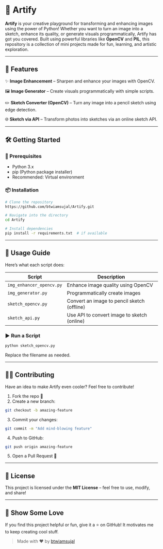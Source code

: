﻿# 🎨 Artify

**Artify** is your creative playground for transforming and enhancing images using the power of Python! Whether you want to turn an image into a sketch, enhance its quality, or generate visuals programmatically, Artify has got you covered. Built using powerful libraries like **OpenCV** and **PIL**, this repository is a collection of mini projects made for fun, learning, and artistic exploration.

---

## 🚀 Features

✨ **Image Enhancement** – Sharpen and enhance your images with OpenCV.

🖼️ **Image Generator** – Create visuals programmatically with simple scripts.

✏️ **Sketch Converter (OpenCV)** – Turn any image into a pencil sketch using edge detection.

🌐 **Sketch via API** – Transform photos into sketches via an online sketch API.

---

## 🛠️ Getting Started

### 🔧 Prerequisites

- Python 3.x
- pip (Python package installer)
- Recommended: Virtual environment

### 📦 Installation

```bash
# Clone the repository
https://github.com/btwiamsujal/Artify.git

# Navigate into the directory
cd Artify

# Install dependencies
pip install -r requirements.txt  # if available
```

---

## 🎯 Usage Guide

Here’s what each script does:

| Script                 | Description                                  |
|------------------------|----------------------------------------------|
| `img_enhancer_opencv.py` | Enhance image quality using OpenCV           |
| `img_generator.py`       | Programmatically create images               |
| `sketch_opencv.py`       | Convert an image to pencil sketch (offline) |
| `sketch_api.py`          | Use API to convert image to sketch (online) |

### ▶️ Run a Script
```bash
python sketch_opencv.py
```
Replace the filename as needed.

---

## 👨‍💻 Contributing

Have an idea to make Artify even cooler? Feel free to contribute!

1. Fork the repo 🍴
2. Create a new branch:
```bash
git checkout -b amazing-feature
```
3. Commit your changes:
```bash
git commit -m "Add mind-blowing feature"
```
4. Push to GitHub:
```bash
git push origin amazing-feature
```
5. Open a Pull Request 🚀

---

## 📄 License

This project is licensed under the **MIT License** – feel free to use, modify, and share!

---

## 🌟 Show Some Love

If you find this project helpful or fun, give it a ⭐ on GitHub! It motivates me to keep creating cool stuff.

> Made with ❤️ by [btwiamsujal](https://github.com/btwiamsujal)

